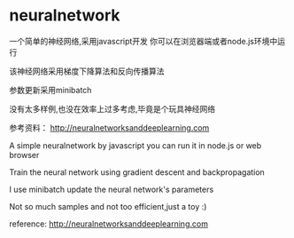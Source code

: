 # neuralnetwork
一个简单的神经网络,采用javascript开发
你可以在浏览器端或者node.js环境中运行

该神经网络采用梯度下降算法和反向传播算法

参数更新采用minibatch

没有太多样例,也没在效率上过多考虑,毕竟是个玩具神经网络

参考资料：
http://neuralnetworksanddeeplearning.com

A simple neuralnetwork by javascript 
you can run it in node.js or web browser

Train the neural network using gradient descent
and backpropagation

I use minibatch update the neural network's parameters

Not so much samples and not too efficient,just a toy :)

reference:
http://neuralnetworksanddeeplearning.com